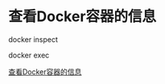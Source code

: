 # 查看Docker容器的信息

docker inspect

docker exec

[查看Docker容器的信息](https://blog.csdn.net/boling_cavalry/article/details/80215214)
